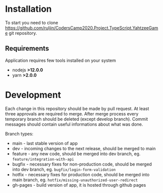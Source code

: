 # Installation

To start you need to clone https://github.com/ruljin/CodersCamp2020.Project.TypeScript.YahtzeeGame git repository.

## Requirements

Application requires few tools installed on your system

* nodejs **>12.0.0**
* yarn **>2.0.0**

# Development

Each change in this repository should be made by pull request. At least three approvals are required to merge. After merge process every temporary branch should be deleted (except develop branch). Commit messages should contain useful informations about what was done.

Branch types:
 - main - last stable version of app
 - dev - incoming changes to the next release, should be merged to main
 - feature - any new code, should be merged into dev branch, eg. `feature/integration-with-api`
 - bugfix - necessary fixes for non-production code, should be merged into dev branch, eg. `bugfix/login-form-validation`
 - hotfix - necessary fixes for production code, should be merged into main branch, eg. `hotfix/missing-unauthorized-user-redirect`
 - gh-pages - build version of app, it is hosted through github pages
